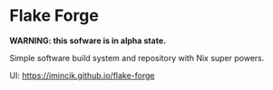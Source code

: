 # Flake Forge

**WARNING: this sofware is in alpha state.**

Simple software build system and repository with Nix super powers. 

UI: https://imincik.github.io/flake-forge

